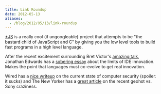 ```yaml
---
title: Link Roundup
date: 2012-05-13
aliases:
  - /blog/2012/05/13/link-roundup
---
```


[\*JS][stjs] is a really cool (if ungoogleable) project that attempts
to be "the bastard child of JavaScript and C" by giving you the low
level tools to build fast programs in a high level language.

After the recent excitement surrounding Bret Victor's
[amazing talk][invent], Jonathan Edwards has a [sobering essay][ide]
about the limits of IDE innovation. Makes the point that languages
must co-evolve to get real innovation.

Wired has a [nice writeup][hacked] on the current state of computer security
(spoiler: it sucks) and
The New Yorker has a [great article][geohotz] on the recent geohot vs. Sony
craziness.

[stjs]: http://mbebenita.github.com/Mvm/ "*JS"
[invent]: http://vimeo.com/36579366 "Inventing on Principle"

[ide]: http://alarmingdevelopment.org/?p=680 "An IDE is not enough"

[shutdown]: http://arstechnica.com/tech-policy/2012/05/government-asks-when-can-we-shut-down-wireless-service/ "Can the Government Shutdown Wireless?"
[hacked]: http://www.wired.com/threatlevel/2012/05/everyone-hacked/all/1 "Everyone Has Been Hacked"
[geohotz]: http://www.newyorker.com/reporting/2012/05/07/120507fa_fact_kushner?currentPage=all "Machine Politics"
